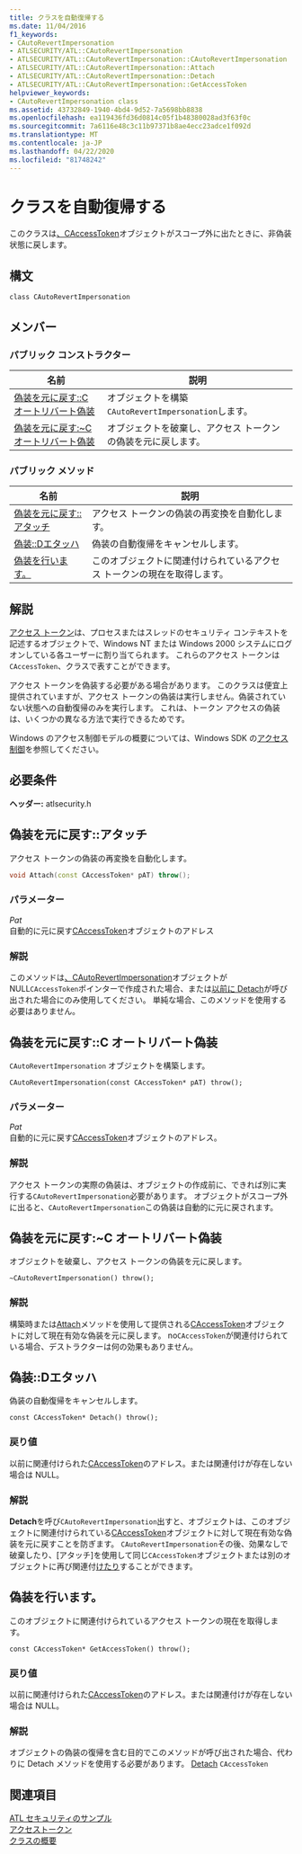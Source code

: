 ```yaml
---
title: クラスを自動復帰する
ms.date: 11/04/2016
f1_keywords:
- CAutoRevertImpersonation
- ATLSECURITY/ATL::CAutoRevertImpersonation
- ATLSECURITY/ATL::CAutoRevertImpersonation::CAutoRevertImpersonation
- ATLSECURITY/ATL::CAutoRevertImpersonation::Attach
- ATLSECURITY/ATL::CAutoRevertImpersonation::Detach
- ATLSECURITY/ATL::CAutoRevertImpersonation::GetAccessToken
helpviewer_keywords:
- CAutoRevertImpersonation class
ms.assetid: 43732849-1940-4bd4-9d52-7a5698bb8838
ms.openlocfilehash: ea119436fd36d0814c05f1b48380028ad3f63f0c
ms.sourcegitcommit: 7a6116e48c3c11b97371b8ae4ecc23adce1f092d
ms.translationtype: MT
ms.contentlocale: ja-JP
ms.lasthandoff: 04/22/2020
ms.locfileid: "81748242"
---
```

# <a name="cautorevertimpersonation-class"></a>クラスを自動復帰する

このクラスは[、CAccessToken](../../atl/reference/caccesstoken-class.md)オブジェクトがスコープ外に出たときに、非偽装状態に戻します。

## <a name="syntax"></a>構文

```
class CAutoRevertImpersonation
```

## <a name="members"></a>メンバー

### <a name="public-constructors"></a>パブリック コンストラクター

|名前|説明|
|----------|-----------------|
|[偽装を元に戻す::C オートリバート偽装](#cautorevertimpersonation)|オブジェクトを構築`CAutoRevertImpersonation`します。|
|[偽装を元に戻す:~C オートリバート偽装](#dtor)|オブジェクトを破棄し、アクセス トークンの偽装を元に戻します。|

### <a name="public-methods"></a>パブリック メソッド

|名前|説明|
|----------|-----------------|
|[偽装を元に戻す::アタッチ](#attach)|アクセス トークンの偽装の再変換を自動化します。|
|[偽装::Dエタッハ](#detach)|偽装の自動復帰をキャンセルします。|
|[偽装を行います。](#getaccesstoken)|このオブジェクトに関連付けられているアクセス トークンの現在を取得します。|

## <a name="remarks"></a>解説

[アクセス トークン](/windows/win32/SecAuthZ/access-tokens)は、プロセスまたはスレッドのセキュリティ コンテキストを記述するオブジェクトで、Windows NT または Windows 2000 システムにログオンしている各ユーザーに割り当てられます。 これらのアクセス トークンは`CAccessToken`、クラスで表すことができます。

アクセス トークンを偽装する必要がある場合があります。 このクラスは便宜上提供されていますが、アクセス トークンの偽装は実行しません。偽装されていない状態への自動復帰のみを実行します。 これは、トークン アクセスの偽装は、いくつかの異なる方法で実行できるためです。

Windows のアクセス制御モデルの概要については、Windows SDK の[アクセス制御](/windows/win32/SecAuthZ/access-control)を参照してください。

## <a name="requirements"></a>必要条件

**ヘッダー:** atlsecurity.h

## <a name="cautorevertimpersonationattach"></a><a name="attach"></a>偽装を元に戻す::アタッチ

アクセス トークンの偽装の再変換を自動化します。

```cpp
void Attach(const CAccessToken* pAT) throw();
```

### <a name="parameters"></a>パラメーター

*Pat*<br/>
自動的に元に戻す[CAccessToken](../../atl/reference/caccesstoken-class.md)オブジェクトのアドレス

### <a name="remarks"></a>解説

このメソッドは[、CAutoRevertImpersonation](../../atl/reference/cautorevertimpersonation-class.md)オブジェクトが NULL`CAccessToken`ポインターで作成された場合、または[以前に Detach](#detach)が呼び出された場合にのみ使用してください。 単純な場合、このメソッドを使用する必要はありません。

## <a name="cautorevertimpersonationcautorevertimpersonation"></a><a name="cautorevertimpersonation"></a>偽装を元に戻す::C オートリバート偽装

`CAutoRevertImpersonation` オブジェクトを構築します。

```
CAutoRevertImpersonation(const CAccessToken* pAT) throw();
```

### <a name="parameters"></a>パラメーター

*Pat*<br/>
自動的に元に戻す[CAccessToken](../../atl/reference/caccesstoken-class.md)オブジェクトのアドレス。

### <a name="remarks"></a>解説

アクセス トークンの実際の偽装は、オブジェクトの作成前に、できれば別に実行する`CAutoRevertImpersonation`必要があります。 オブジェクトがスコープ外に出ると、`CAutoRevertImpersonation`この偽装は自動的に元に戻されます。

## <a name="cautorevertimpersonationcautorevertimpersonation"></a><a name="dtor"></a>偽装を元に戻す:~C オートリバート偽装

オブジェクトを破棄し、アクセス トークンの偽装を元に戻します。

```
~CAutoRevertImpersonation() throw();
```

### <a name="remarks"></a>解説

構築時または[Attach](#attach)メソッドを使用して提供される[CAccessToken](../../atl/reference/caccesstoken-class.md)オブジェクトに対して現在有効な偽装を元に戻します。 no`CAccessToken`が関連付けられている場合、デストラクターは何の効果もありません。

## <a name="cautorevertimpersonationdetach"></a><a name="detach"></a>偽装::Dエタッハ

偽装の自動復帰をキャンセルします。

```
const CAccessToken* Detach() throw();
```

### <a name="return-value"></a>戻り値

以前に関連付けられた[CAccessToken](../../atl/reference/caccesstoken-class.md)のアドレス。または関連付けが存在しない場合は NULL。

### <a name="remarks"></a>解説

**Detach**を呼び`CAutoRevertImpersonation`出すと、オブジェクトは、このオブジェクトに関連付けられている[CAccessToken](../../atl/reference/caccesstoken-class.md)オブジェクトに対して現在有効な偽装を元に戻すことを防ぎます。 `CAutoRevertImpersonation`その後、効果なしで破棄したり、[アタッチ]を使用して同じ`CAccessToken`オブジェクトまたは別のオブジェクトに再び関連付[けたり](#attach)することができます。

## <a name="cautorevertimpersonationgetaccesstoken"></a><a name="getaccesstoken"></a>偽装を行います。

このオブジェクトに関連付けられているアクセス トークンの現在を取得します。

```
const CAccessToken* GetAccessToken() throw();
```

### <a name="return-value"></a>戻り値

以前に関連付けられた[CAccessToken](../../atl/reference/caccesstoken-class.md)のアドレス。または関連付けが存在しない場合は NULL。

### <a name="remarks"></a>解説

オブジェクトの偽装の復帰を含む目的でこのメソッドが呼び出された場合、代わりに Detach メソッドを使用する必要があります。 [Detach](#detach) `CAccessToken`

## <a name="see-also"></a>関連項目

[ATL セキュリティのサンプル](../../overview/visual-cpp-samples.md)<br/>
[アクセストークン](/windows/win32/SecAuthZ/access-tokens)<br/>
[クラスの概要](../../atl/atl-class-overview.md)
